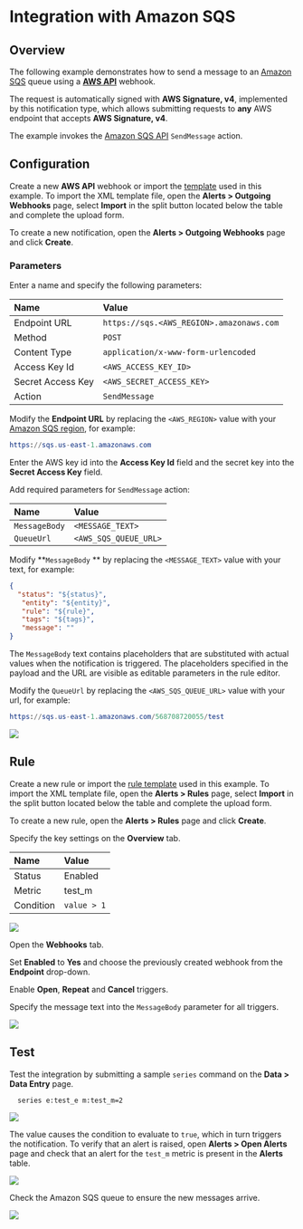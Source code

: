 # Integration with Amazon SQS

## Overview

The following example demonstrates how to send a message to an [Amazon SQS](https://aws.amazon.com/documentation/sqs) queue using a [**AWS API**](aws-api.md) webhook.

The request is automatically signed with **AWS Signature, v4**, implemented by this notification type, which allows submitting requests to **any** AWS endpoint that accepts **AWS Signature, v4**.

The example invokes the [Amazon SQS API](https://docs.aws.amazon.com/AWSSimpleQueueService/latest/APIReference/API_SendMessage.html) `SendMessage` action.

## Configuration

Create a new **AWS API** webhook or import the [template](./resources/aws-api-sqs-notification.xml) used in this example. To import the XML template file, open the **Alerts > Outgoing Webhooks** page, select **Import** in the split button located below the table and complete the upload form.

To create a new notification, open the **Alerts > Outgoing Webhooks** page and click **Create**.

### Parameters

Enter a name and specify the following parameters:

| **Name** | **Value** |
| :--- | :--- |
| Endpoint URL | `https://sqs.<AWS_REGION>.amazonaws.com` |
| Method | `POST` |
| Content Type | `application/x-www-form-urlencoded` |
| Access Key Id | `<AWS_ACCESS_KEY_ID>` |
| Secret Access Key | `<AWS_SECRET_ACCESS_KEY>` |
| Action | `SendMessage`|

Modify the **Endpoint URL** by replacing the `<AWS_REGION>` value with your [Amazon SQS region](https://docs.aws.amazon.com/general/latest/gr/rande.html#sqs_region), for example:

```elm
https://sqs.us-east-1.amazonaws.com
```

Enter the AWS key id into the **Access Key Id** field and the secret key into the **Secret Access Key** field.

Add required parameters for `SendMessage` action:

| **Name** | **Value** |
| :--- | :--- |
| `MessageBody` | `<MESSAGE_TEXT>` |
| `QueueUrl` | `<AWS_SQS_QUEUE_URL>` |

Modify **`MessageBody` ** by replacing the `<MESSAGE_TEXT>` value with your text, for example:

```json
{
  "status": "${status}",
   "entity": "${entity}",
   "rule": "${rule}",
   "tags": "${tags}",
   "message": ""
}
```

The `MessageBody` text contains placeholders that are substituted with actual values when the notification is triggered. The placeholders specified in the payload and the URL are visible as editable parameters in the rule editor.

Modify the `QueueUrl` by replacing the `<AWS_SQS_QUEUE_URL>` value with your url, for example:

```elm
https://sqs.us-east-1.amazonaws.com/568708720055/test
```

![](./images/aws_api_sqs_notification_config.png)

## Rule

Create a new rule or import the [rule template](./resources/aws-api-sqs-rule.xml) used in this example. To import the XML template file, open the **Alerts > Rules** page, select **Import** in the split button located below the table and complete the upload form.

To create a new rule, open the **Alerts > Rules** page and click **Create**.

Specify the key settings on the **Overview** tab.

| **Name** | **Value** |
| :-------- | :---- |
| Status | Enabled |
| Metric | test_m |
| Condition | `value > 1` |

![](./images/aws_api_rule_overview.png)

Open the **Webhooks** tab.

Set **Enabled** to **Yes** and choose the previously created webhook from the **Endpoint** drop-down.

Enable **Open**, **Repeat** and **Cancel** triggers.

Specify the message text into the `MessageBody` parameter for all triggers.

![](./images/aws_api_sqs_rule_notification.png)

## Test

Test the integration by submitting a sample `series` command on the **Data > Data Entry** page.

```ls
  series e:test_e m:test_m=2
```

![](./images/rule_test_commands.png)

The value causes the condition to evaluate to `true`, which in turn triggers the notification.
To verify that an alert is raised, open **Alerts > Open Alerts** page and check that an alert for the `test_m` metric is present in the **Alerts** table.

![](./images/aws_api_sqs_alert_open.png)

Check the Amazon SQS queue to ensure the new messages arrive.

![](./images/aws_api_sqs_test.png)
